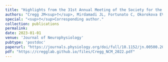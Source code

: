 ```yaml
---
title: "Highlights from the 31st Annual Meeting of the Society for the Neural Control of Movement"
authors: "Cregg JM<sup>†</sup>, Mirdamadi JL, Fortunato C, Okorokova EV, Kuper C, Nayeem R, Byun AJ, Avraham C, Buonocore A, Winner TS, Mildren RL"
special: "<sup>†</sup>Corresponding author."
collection: publications
permalink:
date: 2023-01-01
venue: 'Journal of Neurophysiology'
pubtype: 'postdoc'
paperurl: "https://journals.physiology.org/doi/full/10.1152/jn.00500.2022"
pdf: "https://cregglab.github.io/files/Cregg_NCM_2022.pdf"
---
```

